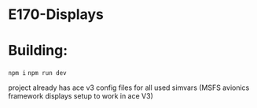 # E170-Displays

# Building:
`npm i`
`npm run dev`

project already has ace v3 config files for all used simvars (MSFS avionics framework displays setup to work in ace V3)
